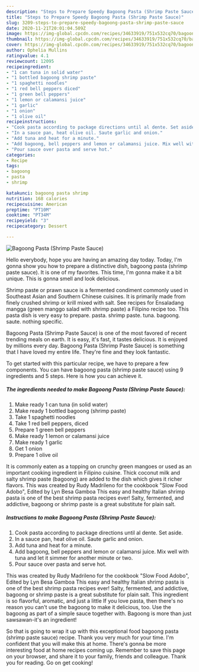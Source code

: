 ```yaml
---
description: "Steps to Prepare Speedy Bagoong Pasta (Shrimp Paste Sauce)"
title: "Steps to Prepare Speedy Bagoong Pasta (Shrimp Paste Sauce)"
slug: 3209-steps-to-prepare-speedy-bagoong-pasta-shrimp-paste-sauce
date: 2020-11-21T20:01:04.509Z
image: https://img-global.cpcdn.com/recipes/34633919/751x532cq70/bagoong-pasta-shrimp-paste-sauce-recipe-main-photo.jpg
thumbnail: https://img-global.cpcdn.com/recipes/34633919/751x532cq70/bagoong-pasta-shrimp-paste-sauce-recipe-main-photo.jpg
cover: https://img-global.cpcdn.com/recipes/34633919/751x532cq70/bagoong-pasta-shrimp-paste-sauce-recipe-main-photo.jpg
author: Ophelia Mullins
ratingvalue: 4.1
reviewcount: 12095
recipeingredient:
- "1 can tuna in solid water"
- "1 bottled bagoong shrimp paste"
- "1 spaghetti noodles"
- "1 red bell peppers diced"
- "1 green bell peppers"
- "1 lemon or calamansi juice"
- "1 garlic"
- "1 onion"
- "1 olive oil"
recipeinstructions:
- "Cook pasta according to package directions until al dente. Set aside."
- "In a sauce pan, heat olive oil. Saute garlic and onion."
- "Add tuna and heat for a minute."
- "Add bagoong, bell peppers and lemon or calamansi juice. Mix well with tuna and let it simmer for another minute or two."
- "Pour sauce over pasta and serve hot."
categories:
- Recipe
tags:
- bagoong
- pasta
- shrimp

katakunci: bagoong pasta shrimp 
nutrition: 168 calories
recipecuisine: American
preptime: "PT10M"
cooktime: "PT34M"
recipeyield: "3"
recipecategory: Dessert

---
```



![Bagoong Pasta (Shrimp Paste Sauce)](https://img-global.cpcdn.com/recipes/34633919/751x532cq70/bagoong-pasta-shrimp-paste-sauce-recipe-main-photo.jpg)

Hello everybody, hope you are having an amazing day today. Today, I'm gonna show you how to prepare a distinctive dish, bagoong pasta (shrimp paste sauce). It is one of my favorites. This time, I'm gonna make it a bit unique. This is gonna smell and look delicious.

Shrimp paste or prawn sauce is a fermented condiment commonly used in Southeast Asian and Southern Chinese cuisines. It is primarily made from finely crushed shrimp or krill mixed with salt. See recipes for Ensaladang mangga (green manggo salad with shrimp paste) a Filipino recipe too. This pasta dish is very easy to prepare. pasta. shrimp paste. tuna. bagoong. saute. nothing specific.

Bagoong Pasta (Shrimp Paste Sauce) is one of the most favored of recent trending meals on earth. It is easy, it's fast, it tastes delicious. It is enjoyed by millions every day. Bagoong Pasta (Shrimp Paste Sauce) is something that I have loved my entire life. They're fine and they look fantastic.


To get started with this particular recipe, we have to prepare a few components. You can have bagoong pasta (shrimp paste sauce) using 9 ingredients and 5 steps. Here is how you can achieve it.

<!--inarticleads1-->

##### The ingredients needed to make Bagoong Pasta (Shrimp Paste Sauce):

1. Make ready 1 can tuna (in solid water)
1. Make ready 1 bottled bagoong (shrimp paste)
1. Take 1 spaghetti noodles
1. Take 1 red bell peppers, diced
1. Prepare 1 green bell peppers
1. Make ready 1 lemon or calamansi juice
1. Make ready 1 garlic
1. Get 1 onion
1. Prepare 1 olive oil


It is commonly eaten as a topping on crunchy green mangoes or used as an important cooking ingredient in Filipino cuisine. Thick coconut milk and salty shrimp paste (bagoong) are added to the dish which gives it richer flavors. This was created by Rudy Madrileno for the cookbook &#34;Slow Food Adobo&#34;, Edited by Lyn Besa Gamboa This easy and healthy Italian shrimp pasta is one of the best shrimp pasta recipes ever! Salty, fermented, and addictive, bagoong or shrimp paste is a great substitute for plain salt. 

<!--inarticleads2-->

##### Instructions to make Bagoong Pasta (Shrimp Paste Sauce):

1. Cook pasta according to package directions until al dente. Set aside.
1. In a sauce pan, heat olive oil. Saute garlic and onion.
1. Add tuna and heat for a minute.
1. Add bagoong, bell peppers and lemon or calamansi juice. Mix well with tuna and let it simmer for another minute or two.
1. Pour sauce over pasta and serve hot.


This was created by Rudy Madrileno for the cookbook &#34;Slow Food Adobo&#34;, Edited by Lyn Besa Gamboa This easy and healthy Italian shrimp pasta is one of the best shrimp pasta recipes ever! Salty, fermented, and addictive, bagoong or shrimp paste is a great substitute for plain salt. This ingredient is so flavorful, aromatic, and just a little If you love pasta, then there&#39;s no reason you can&#39;t use the bagoong to make it delicious, too. Use the bagoong as part of a simple sauce together with. Bagoong is more than just sawsawan-it&#39;s an ingredient! 

So that is going to wrap it up with this exceptional food bagoong pasta (shrimp paste sauce) recipe. Thank you very much for your time. I'm confident that you will make this at home. There's gonna be more interesting food at home recipes coming up. Remember to save this page on your browser, and share it to your family, friends and colleague. Thank you for reading. Go on get cooking!
